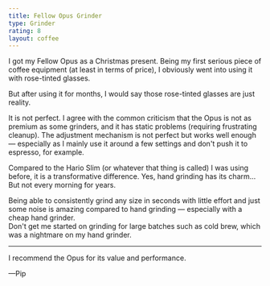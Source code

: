 ```yaml
---
title: Fellow Opus Grinder
type: Grinder
rating: 8
layout: coffee
---
```


I got my Fellow Opus as a Christmas present. Being my first serious piece of coffee equipment (at least in terms of price), I obviously went into using it with rose-tinted glasses.

But after using it for months, I would say those rose-tinted glasses are just reality.

It is not perfect. I agree with the common criticism that the Opus is not as premium as some grinders, and it has static problems (requiring frustrating cleanup). The adjustment mechanism is not perfect but works well enough — especially as I mainly use it around a few settings and don't push it to espresso, for example.

Compared to the Hario Slim (or whatever that thing is called) I was using before, it is a transformative difference. Yes, hand grinding has its charm...  
But not every morning for years.

Being able to consistently grind any size in seconds with little effort and just some noise is amazing compared to hand grinding — especially with a cheap hand grinder.  
Don't get me started on grinding for large batches such as cold brew, which was a nightmare on my hand grinder.

---

I recommend the Opus for its value and performance.

—Pip
